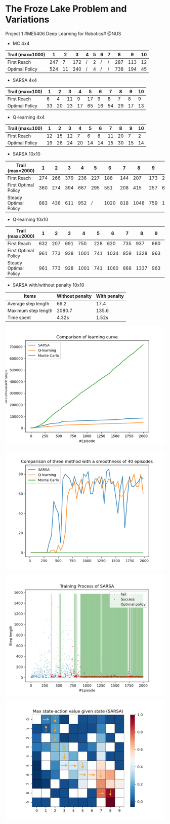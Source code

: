 # The Froze Lake Problem and Variations
Project 1 #ME5406 Deep Learning for Robotics# @NUS

- MC 4x4

| Trail (max=1000) | 1    | 2    | 3    | 4    | 5    | 6    | 7    | 8    | 9    | 10   |
| ---------------- | ---- | ---- | ---- | ---- | ---- | ---- | ---- | ---- | ---- | ---- |
| First Reach      | 247  | 7    | 172  | /    | 2    | /    | /    | 287  | 113  | 12   |
| Optimal Policy   | 524  | 11   | 240  | /    | 4    | /    | /    | 738  | 194  | 45   |

- SARSA 4x4

| Trail (max=100) | 1    | 2    | 3    | 4    | 5    | 6    | 7    | 8    | 9    | 10   |
| --------------- | ---- | ---- | ---- | ---- | ---- | ---- | ---- | ---- | ---- | ---- |
| First Reach     | 6    | 4    | 11   | 9    | 17   | 9    | 8    | 7    | 8    | 9    |
| Optimal Policy  | 33   | 20   | 23   | 17   | 65   | 16   | 54   | 29   | 17   | 13   |

- Q-learning 4x4

| Trail (max=100) | 1    | 2    | 3    | 4    | 5    | 6    | 7    | 8    | 9    | 10   |
| --------------- | ---- | ---- | ---- | ---- | ---- | ---- | ---- | ---- | ---- | ---- |
| First Reach     | 12   | 15   | 12   | 7    | 6    | 8    | 11   | 20   | 7    | 2    |
| Optimal Policy  | 19   | 26   | 24   | 20   | 14   | 14   | 15   | 30   | 15   | 14   |

- SARSA 10x10

| Trail (max=2000)      | 1    | 2    | 3    | 4    | 5    | 6    | 7    | 8    | 9    | 10   |
| --------------------- | ---- | ---- | ---- | ---- | ---- | ---- | ---- | ---- | ---- | ---- |
| First Reach           | 274  | 266  | 379  | 236  | 227  | 188  | 144  | 207  | 173  | 284  |
| First Optimal Policy  | 360  | 274  | 394  | 667  | 295  | 551  | 208  | 415  | 257  | 690  |
| Steady Optimal Policy | 883  | 436  | 611  | 952  | /    | 1020 | 818  | 1048 | 759  | 1383 |

- Q-learning 10x10

| Trail (max=2000)      | 1    | 2    | 3    | 4    | 5    | 6    | 7    | 8    | 9    | 10   |
| --------------------- | ---- | ---- | ---- | ---- | ---- | ---- | ---- | ---- | ---- | ---- |
| First Reach           | 632  | 207  | 691  | 750  | 228  | 620  | 735  | 937  | 660  | 1004 |
| First Optimal Policy  | 961  | 773  | 928  | 1001 | 741  | 1034 | 859  | 1328 | 963  | 1407 |
| Steady Optimal Policy | 961  | 773  | 928  | 1001 | 741  | 1060 | 868  | 1337 | 963  | 1407 |

- SARSA with/without penalty 10x10

| Items               | Without penalty | With penalty |
| ------------------- | --------------- | ------------ |
| Average step length | 69.2            | 17.4         |
| Maximum step length | 2080.7          | 135.6        |
| Time spent          | 4.32s           | 1.52s        |

![Learning curve](\fig\lc_10.png)

![Success rate](\fig\sr_10.png)

![Training curve](\fig\sar_10_curve.png)

![Extracted policy and heat map](\fig\p_sar.jpg)